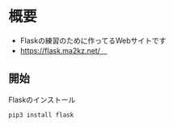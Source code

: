 # 概要
* Flaskの練習のために作ってるWebサイトです
* https://flask.ma2kz.net/　

## 開始
Flaskのインストール
```cmd
pip3 install flask
```